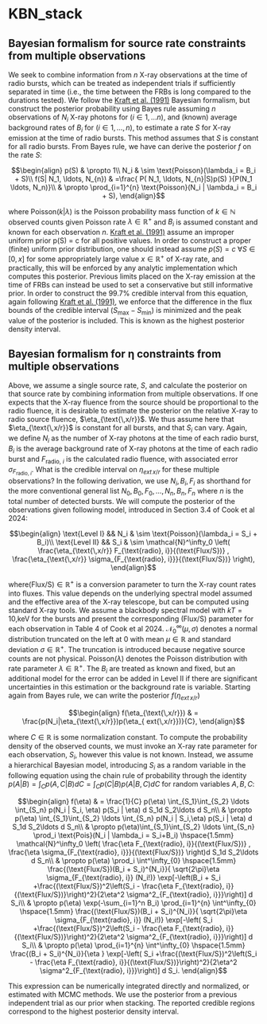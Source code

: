# KBN_stack

## Bayesian formalism for source rate constraints from multiple observations
We seek to combine information from $n$ X-ray observations at the time of radio bursts, which can be treated as independent trials if sufficiently separated in time (i.e., the time between the FRBs is long compared to the durations tested). We follow the [Kraft et al. (1991)](https://ui.adsabs.harvard.edu/abs/1991ApJ...374..344K/abstract) Bayesian formalism, but construct the posterior probability using Bayes rule assuming $n$ observations of $N_i$ X-ray photons for $(i \in 1, \ldots n)$, and (known) average background rates of $B_i$ for $(i \in 1, \ldots, n)$, to estimate a rate $S$ for X-ray emission at the time of radio bursts. This method assumes that $S$ is constant for all radio bursts. From Bayes rule, we have can derive the posterior $f$ on the rate $S$:
```math
\begin{align}
p(S) & \propto 1\\
N_i & \sim \text{Poisson}(\lambda_i = B_i + S)\\
    f(S| N_1, \ldots, N_{n}) & =\frac{ P( N_1, \ldots, N_{n}|S)p(S)  }{P(N_1 \ldots, N_n)}\\
    & \propto \prod_{i=1}^{n} \text{Poisson}(N_i | \lambda_i = B_i + S), 
\end{align}
```

where $\text{Poisson}(k| \lambda)$ is the Poisson probability mass function of $k \in \mathbb{N}$ observed counts given Poisson rate $\lambda \in \mathbb{R}^+$ and $B_i$ is assumed constant and known for each observation $n$.  [Kraft et al. (1991)](https://ui.adsabs.harvard.edu/abs/1991ApJ...374..344K/abstract) assume an improper uniform prior p(S) = c for all positive values. In order to construct a proper (finite) uniform prior distribution, one should instead assume $p(S) = c \ \forall S \in [0,x]$ for some appropriately large value $x \in \mathbb{R}^+$ of X-ray rate, and practically, this will be enforced by any analytic implementation which computes this posterior. 
Previous limits placed on the X-ray emission at the time of FRBs can instead be used to set a conservative but still informative prior.
In order to construct the 99.7\% credible interval from this equation, again following [Kraft et al. (1991)](https://ui.adsabs.harvard.edu/abs/1991ApJ...374..344K/abstract), we enforce that the difference in the flux bounds of the credible interval ($S_{\text{max}}-S_{\text{min}}$) is minimized and the peak value of the posterior is included. This is known as the highest posterior density interval. 

## Bayesian formalism for η constraints from multiple observations

Above, we assume a single source rate, $S$, and calculate the posterior on that source rate by combining information from multiple observations. If one expects that the X-ray fluence from the source should be proportional to the radio fluence, it is desirable to estimate the posterior on the relative X-ray to radio source fluence, $\eta_{\text{\,x/r}}$. We thus assume here that $\eta_{\text{\,x/r}}$ is constant for all bursts, and that $S_i$ can vary. Again, we define $N_i$ as the number of X-ray photons at the time of each radio burst, $B_i$ is the average background rate of X-ray photons at the time of each radio burst and $F_{\text{radio, }i}$ is the calculated radio fluence, with associated error $\sigma_{F_{\text{radio, }i}}$. What is the credible interval on $\eta_{	ext{\,x/r}}$ for these multiple observations? In the following derivation, we use $N_i, B_i, F_i$ as shorthand for the more conventional general list $N_0, B_0, F_0, \ldots, N_n, B_n, F_n$ where $n$ is the total number of detected bursts. We will compute the posterior of the observations given following model, introduced in Section 3.4 of Cook et al 2024:
```math
\begin{align}
  \text{Level I} &&  N_i & \sim \text{Poisson}(\lambda_i = S_i + B_i)\\
   \text{Level II} && S_i & \sim \mathcal{N}^\infty_0  \left( \frac{\eta_{\text{\,x/r}} F_{\text{radio}, i}}{(\text{Flux/S})} , \frac{\eta_{\text{\,x/r}} \sigma_{F_{\text{radio}, i}}}{(\text{Flux/S})} \right), 
\end{align}
```
where(Flux/S)$\in \mathbb{R}^+$ is a conversion parameter to turn the X-ray count rates into fluxes. This value depends on the underlying spectral model assumed and the effective area of the X-ray telescope, but can be computed using standard X-ray tools. We assume a blackbody spectral model with $kT = 10$\,keV for the bursts and present the corresponding (Flux/S) parameter for each observation in Table 4 of Cook et al 2024.  $\mathcal{N}_0^\infty (\mu, \sigma)$ denotes a normal distribution truncated on the left at $0$ with mean $\mu \in \mathbb{R}$ and standard deviation $\sigma \in \mathbb{R}^+$. The truncation is introduced because negative source counts are not physical. Poisson$(\lambda)$ denotes the Poisson distribution with rate parameter $\lambda \in \mathbb{R}^+$. The $B_i$ are treated as known and fixed, but an additional model for the error can be added in Level II if there are significant uncertainties in this estimation or the background rate is variable. 
Starting again from Bayes rule, we can write the posterior $f(\eta_{	ext{\,x/r}})$
```math
\begin{align}
    f(\eta_{\text{\,x/r}}) & = \frac{p(N_i|\eta_{\text{\,x/r}})p(\eta_{	ext{\,x/r}})}{C},
\end{align}
```
 where $C\in \mathbb{R}$ is some normalization constant. To compute the probability density of the observed counts, we must invoke an X-ray rate parameter for each observation, $S_i$, however this value is not known. Instead, we assume a hierarchical Bayesian model, introducing $S_i$ as a random variable in the following equation using the chain rule of probability through the identity $p(A|B) = \int_C p(A,C|B) d C = \int_C p(C|B) p(A|B,C)d C$ for random variables $A,B,C$:
```math
\begin{align}
 f(\eta) & = \frac{1}{C} p(\eta) \int_{S_1}\int_{S_2} \ldots \int_{S_n} p(N_i | S_i, \eta) p(S_i | \eta) d S_1d S_2\ldots d S_n\\
    & \propto p(\eta) \int_{S_1}\int_{S_2} \ldots \int_{S_n} p(N_i | S_i,\eta) p(S_i | \eta) d S_1d S_2\ldots d S_n\\
    & \propto p(\eta)\int_{S_1}\int_{S_2} \ldots \int_{S_n} \prod_i \text{Pois}(N_i | \lambda_i = S_i+B_i) \hspace{1.5mm} \mathcal{N}^\infty_0  \left( \frac{\eta F_{\text{radio}, i}}{(\text{Flux/S})} , \frac{\eta \sigma_{F_{\text{radio}, i}}}{(\text{Flux/S})} \right)d S_1d S_2\ldots d S_n\\
    & \propto p(\eta) \prod_i \int^\infty_{0} 
      \hspace{1.5mm} 
      \frac{(\text{Flux/S})(B_i + S_i)^{N_i}}{ \sqrt{2\pi}\eta \sigma_{F_{\text{radio}, i}} (N_i!)} \exp[-\left(B_i + S_i +\frac{(\text{Flux/S})^2\left(S_i - \frac{\eta F_{\text{radio}, i}}{(\text{Flux/S})}\right)^2}{2\eta^2 \sigma^2_{F_{\text{radio}, i}}}\right)]
 d S_i\\
     & \propto p(\eta) \exp(-\sum_{i=1}^n  B_i) \prod_{i=1}^{n} \int^\infty_{0} 
      \hspace{1.5mm} 
      \frac{(\text{Flux/S})(B_i + S_i)^{N_i}}{ \sqrt{2\pi}\eta \sigma_{F_{\text{radio}, i}} (N_i!)} \exp[-\left( S_i +\frac{(\text{Flux/S})^2\left(S_i - \frac{\eta F_{\text{radio}, i}}{(\text{Flux/S})}\right)^2}{2\eta^2 \sigma^2_{F_{\text{radio}, i}}}\right)]
 d S_i\\
 & \propto p(\eta)  \prod_{i=1}^{n} \int^\infty_{0} 
      \hspace{1.5mm} 
      \frac{(B_i + S_i)^{N_i}}{\eta } \exp[-\left( S_i +\frac{(\text{Flux/S})^2\left(S_i - \frac{\eta F_{\text{radio}, i}}{(\text{Flux/S})}\right)^2}{2\eta^2 \sigma^2_{F_{\text{radio}, i}}}\right)]
 d S_i. 
\end{align}
```
This expression can be numerically integrated directly and normalized, or estimated with MCMC methods. We use the posterior from a previous independent trial as our prior when stacking. The reported credible regions correspond to the highest posterior density interval.  

